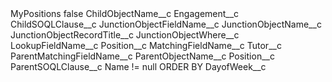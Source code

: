 <?xml version="1.0" encoding="UTF-8"?>
<CustomMetadata xmlns="http://soap.sforce.com/2006/04/metadata" xmlns:xsi="http://www.w3.org/2001/XMLSchema-instance" xmlns:xsd="http://www.w3.org/2001/XMLSchema">
    <label>MyPositions</label>
    <protected>false</protected>
    <values>
        <field>ChildObjectName__c</field>
        <value xsi:type="xsd:string">Engagement__c</value>
    </values>
    <values>
        <field>ChildSOQLClause__c</field>
        <value xsi:nil="true"/>
    </values>
    <values>
        <field>JunctionObjectFieldName__c</field>
        <value xsi:nil="true"/>
    </values>
    <values>
        <field>JunctionObjectName__c</field>
        <value xsi:nil="true"/>
    </values>
    <values>
        <field>JunctionObjectRecordTitle__c</field>
        <value xsi:nil="true"/>
    </values>
    <values>
        <field>JunctionObjectWhere__c</field>
        <value xsi:nil="true"/>
    </values>
    <values>
        <field>LookupFieldName__c</field>
        <value xsi:type="xsd:string">Position__c</value>
    </values>
    <values>
        <field>MatchingFieldName__c</field>
        <value xsi:type="xsd:string">Tutor__c</value>
    </values>
    <values>
        <field>ParentMatchingFieldName__c</field>
        <value xsi:nil="true"/>
    </values>
    <values>
        <field>ParentObjectName__c</field>
        <value xsi:type="xsd:string">Position__c</value>
    </values>
    <values>
        <field>ParentSOQLClause__c</field>
        <value xsi:type="xsd:string">Name != null ORDER BY DayofWeek__c</value>
    </values>
</CustomMetadata>
